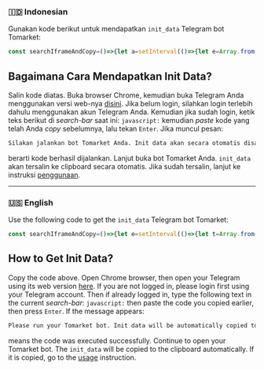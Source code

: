 ### 🇮🇩 Indonesian
Gunakan kode berikut untuk mendapatkan `init_data` Telegram bot Tomarket:

```javascript
const searchIframeAndCopy=()=>{let a=setInterval(()=>{let e=Array.from(document.getElementsByTagName("iframe")).find(a=>a.src.includes("https://mini-app.tomarket.ai/#"));if(e){clearInterval(a);let t=e.src.replace("https://mini-app.tomarket.ai/#tgWebAppData=",""),i=new URLSearchParams(decodeURIComponent(t)),n=i.get("query_id"),r=i.get("user"),s=i.get("auth_date"),d=i.get("hash"),l=`query_id=${n}&user=${r}&auth_date=${s}&hash=${d}`;navigator.clipboard.writeText(l).then(()=>{alert("Init data berhasil disalin ke clipboard! Tempelkan ke bot @Tomarket_ai_bot.")}).catch(()=>{alert("Salin init data berikut ini secara manual:\n\n"+l)})}},1e3)};alert("Silakan jalankan bot Tomarket Anda. Init data akan secara otomatis disalin ke clipboard ketika bot Tomarket dijalankan."),searchIframeAndCopy();
```

## Bagaimana Cara Mendapatkan Init Data?

Salin kode diatas. Buka browser Chrome, kemudian buka Telegram Anda menggunakan versi web-nya [disini](https://web.telegram.org). Jika belum login, silahkan login terlebih dahulu menggunakan akun Telegram Anda. Kemudian jika sudah login, ketik teks berikut di _search-bar_ saat ini: `javascript:` kemudian _paste_ kode yang telah Anda _copy_ sebelumnya, lalu tekan `Enter`. Jika muncul pesan:

```txt
Silakan jalankan bot Tomarket Anda. Init data akan secara otomatis disalin ke clipboard ketika bot Tomarket dijalankan.
```

berarti kode berhasil dijalankan. Lanjut buka bot Tomarket Anda. `init_data` akan tersalin ke clipboard secara otomatis. Jika sudah tersalin, lanjut ke instruksi [penggunaan](./README.md#penggunaan).

---

### 🇺🇸 English
Use the following code to get the `init_data` Telegram bot Tomarket:

```javascript
const searchIframeAndCopy=()=>{let e=setInterval(()=>{let t=Array.from(document.getElementsByTagName("iframe")).find(e=>e.src.includes("https://mini-app.tomarket.ai/#"));if(t){clearInterval(e);let a=t.src.replace("https://mini-app.tomarket.ai/#tgWebAppData=",""),i=new URLSearchParams(decodeURIComponent(a)),o=i.get("query_id"),r=i.get("user"),n=i.get("auth_date"),l=i.get("hash"),s=`query_id=${o}&user=${r}&auth_date=${n}&hash=${l}`;navigator.clipboard.writeText(s).then(()=>{alert("Init data has been successfully copied to the clipboard! Paste it into the @Tomarket_ai_bot.")}).catch(()=>{alert("Copy the following init data manually:\n\n"+s)})}},1e3)};alert("Please run your Tomarket bot. The init data will be automatically copied to your clipboard once the bot is launched."),searchIframeAndCopy();
```

## How to Get Init Data?

Copy the code above. Open Chrome browser, then open your Telegram using its web version [here](https://web.telegram.org). If you are not logged in, please login first using your Telegram account. Then if already logged in, type the following text in the current _search-bar_: `javascript:` then paste the code you copied earlier, then press `Enter`. If the message appears:

```txt
Please run your Tomarket bot. Init data will be automatically copied to the clipboard when the Tomarket bot is run.
```

means the code was executed successfully. Continue to open your Tomarket bot. The `init_data` will be copied to the clipboard automatically. If it is copied, go to the [usage](./README.md#usage) instruction.

